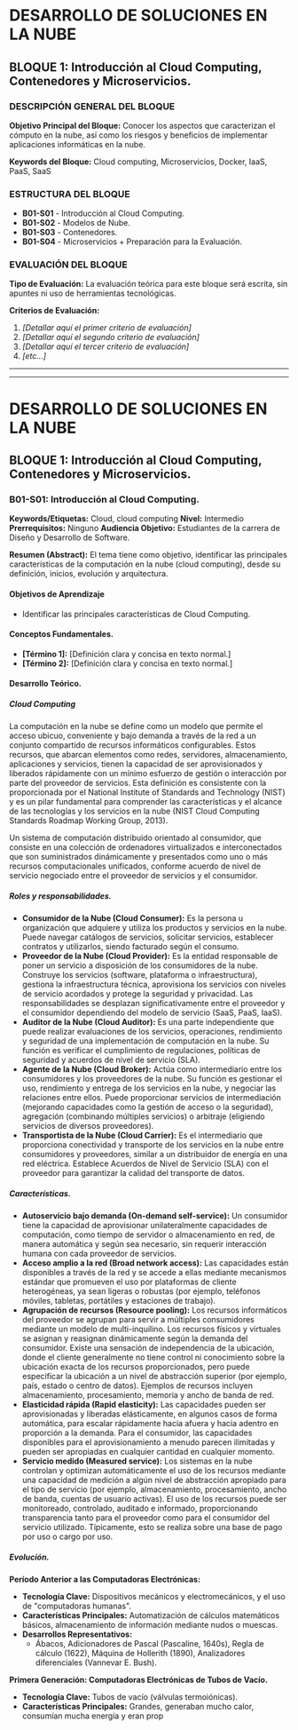 # DESARROLLO DE SOLUCIONES EN LA NUBE

## BLOQUE 1: Introducción al Cloud Computing, Contenedores y Microservicios.

### DESCRIPCIÓN GENERAL DEL BLOQUE

**Objetivo Principal del Bloque:**
Conocer los aspectos que caracterizan el cómputo en la nube, así como los riesgos y beneficios de implementar aplicaciones informáticas en la nube.

**Keywords del Bloque:**
Cloud computing, Microservicios, Docker, IaaS, PaaS, SaaS

### ESTRUCTURA DEL BLOQUE
- **B01-S01** - Introducción al Cloud Computing.
- **B01-S02** - Modelos de Nube.
- **B01-S03** - Contenedores.
- **B01-S04** - Microservicios + Preparación para la Evaluación.

### EVALUACIÓN DEL BLOQUE

**Tipo de Evaluación:**
La evaluación teórica para este bloque será escrita, sin apuntes ni uso de herramientas tecnológicas.

**Criterios de Evaluación:**
1.  *[Detallar aquí el primer criterio de evaluación]*
2.  *[Detallar aquí el segundo criterio de evaluación]*
3.  *[Detallar aquí el tercer criterio de evaluación]*
4.  *[etc...]*

---
---

# DESARROLLO DE SOLUCIONES EN LA NUBE

## BLOQUE 1: Introducción al Cloud Computing, Contenedores y Microservicios.

### B01-S01: Introducción al Cloud Computing.

**Keywords/Etiquetas:** Cloud, cloud computing
**Nivel:** Intermedio
**Prerrequisitos:** Ninguno
**Audiencia Objetivo:** Estudiantes de la carrera de Diseño y Desarrollo de Software.

**Resumen (Abstract):** El tema tiene como objetivo, identificar las principales características de la computación en la nube (cloud computing), desde su definición, inicios, evolución y arquitectura.

#### Objetivos de Aprendizaje
- Identificar las principales características de Cloud Computing.

#### Conceptos Fundamentales.
- **[Término 1]:** [Definición clara y concisa en texto normal.]
- **[Término 2]:** [Definición clara y concisa en texto normal.]

#### Desarrollo Teórico.

##### Cloud Computing
La computación en la nube se define como un modelo que permite el acceso ubicuo, conveniente y bajo demanda a través de la red a un conjunto compartido de recursos informáticos configurables. Estos recursos, que abarcan elementos como redes, servidores, almacenamiento, aplicaciones y servicios, tienen la capacidad de ser aprovisionados y liberados rápidamente con un mínimo esfuerzo de gestión o interacción por parte del proveedor de servicios. Esta definición es consistente con la proporcionada por el National Institute of Standards and Technology (NIST) y es un pilar fundamental para comprender las características y el alcance de las tecnologías y los servicios en la nube (NIST Cloud Computing Standards Roadmap Working Group, 2013).

Un sistema de computación distribuido orientado al consumidor, que consiste en una colección de ordenadores virtualizados e interconectados que son suministrados dinámicamente y presentados como uno o más recursos computacionales unificados, conforme acuerdo de nivel de servicio negociado entre el proveedor de servicios y el consumidor.

##### Roles y responsabilidades.
- **Consumidor de la Nube (Cloud Consumer):** Es la persona u organización que adquiere y utiliza los productos y servicios en la nube. Puede navegar catálogos de servicios, solicitar servicios, establecer contratos y utilizarlos, siendo facturado según el consumo.
- **Proveedor de la Nube (Cloud Provider):** Es la entidad responsable de poner un servicio a disposición de los consumidores de la nube. Construye los servicios (software, plataforma o infraestructura), gestiona la infraestructura técnica, aprovisiona los servicios con niveles de servicio acordados y protege la seguridad y privacidad. Las responsabilidades se desplazan significativamente entre el proveedor y el consumidor dependiendo del modelo de servicio (SaaS, PaaS, IaaS).
- **Auditor de la Nube (Cloud Auditor):** Es una parte independiente que puede realizar evaluaciones de los servicios, operaciones, rendimiento y seguridad de una implementación de computación en la nube. Su función es verificar el cumplimiento de regulaciones, políticas de seguridad y acuerdos de nivel de servicio (SLA).
- **Agente de la Nube (Cloud Broker):** Actúa como intermediario entre los consumidores y los proveedores de la nube. Su función es gestionar el uso, rendimiento y entrega de los servicios en la nube, y negociar las relaciones entre ellos. Puede proporcionar servicios de intermediación (mejorando capacidades como la gestión de acceso o la seguridad), agregación (combinando múltiples servicios) o arbitraje (eligiendo servicios de diversos proveedores).
- **Transportista de la Nube (Cloud Carrier):** Es el intermediario que proporciona conectividad y transporte de los servicios en la nube entre consumidores y proveedores, similar a un distribuidor de energía en una red eléctrica. Establece Acuerdos de Nivel de Servicio (SLA) con el proveedor para garantizar la calidad del transporte de datos.

##### Características.
- **Autoservicio bajo demanda (On-demand self-service):** Un consumidor tiene la capacidad de aprovisionar unilateralmente capacidades de computación, como tiempo de servidor o almacenamiento en red, de manera automática y según sea necesario, sin requerir interacción humana con cada proveedor de servicios.
- **Acceso amplio a la red (Broad network access):** Las capacidades están disponibles a través de la red y se accede a ellas mediante mecanismos estándar que promueven el uso por plataformas de cliente heterogéneas, ya sean ligeras o robustas (por ejemplo, teléfonos móviles, tabletas, portátiles y estaciones de trabajo).
- **Agrupación de recursos (Resource pooling):** Los recursos informáticos del proveedor se agrupan para servir a múltiples consumidores mediante un modelo de multi-inquilino. Los recursos físicos y virtuales se asignan y reasignan dinámicamente según la demanda del consumidor. Existe una sensación de independencia de la ubicación, donde el cliente generalmente no tiene control ni conocimiento sobre la ubicación exacta de los recursos proporcionados, pero puede especificar la ubicación a un nivel de abstracción superior (por ejemplo, país, estado o centro de datos). Ejemplos de recursos incluyen almacenamiento, procesamiento, memoria y ancho de banda de red.
- **Elasticidad rápida (Rapid elasticity):** Las capacidades pueden ser aprovisionadas y liberadas elásticamente, en algunos casos de forma automática, para escalar rápidamente hacia afuera y hacia adentro en proporción a la demanda. Para el consumidor, las capacidades disponibles para el aprovisionamiento a menudo parecen ilimitadas y pueden ser apropiadas en cualquier cantidad en cualquier momento.
- **Servicio medido (Measured service):** Los sistemas en la nube controlan y optimizan automáticamente el uso de los recursos mediante una capacidad de medición a algún nivel de abstracción apropiado para el tipo de servicio (por ejemplo, almacenamiento, procesamiento, ancho de banda, cuentas de usuario activas). El uso de los recursos puede ser monitoreado, controlado, auditado e informado, proporcionando transparencia tanto para el proveedor como para el consumidor del servicio utilizado. Típicamente, esto se realiza sobre una base de pago por uso o cargo por uso.

##### Evolución.

**Período Anterior a las Computadoras Electrónicas:**
- **Tecnología Clave:** Dispositivos mecánicos y electromecánicos, y el uso de "computadoras humanas".
- **Características Principales:** Automatización de cálculos matemáticos básicos, almacenamiento de información mediante nudos o muescas.
- **Desarrollos Representativos:**
    - Ábacos, Adicionadores de Pascal (Pascaline, 1640s), Regla de cálculo (1622), Máquina de Hollerith (1890), Analizadores diferenciales (Vannevar E. Bush).

**Primera Generación: Computadoras Electrónicas de Tubos de Vacío.**
- **Tecnología Clave:** Tubos de vacío (válvulas termoiónicas).
- **Características Principales:** Grandes, generaban mucho calor, consumían mucha energía y eran prop

